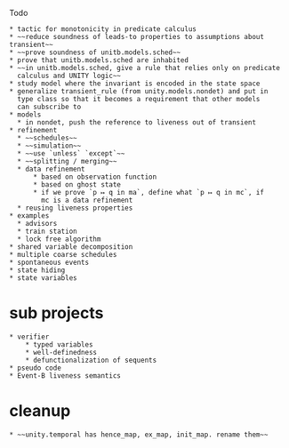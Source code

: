 

Todo

    * tactic for monotonicity in predicate calculus
    * ~~reduce soundness of leads-to properties to assumptions about transient~~
	* ~~prove soundness of unitb.models.sched~~
	* prove that unitb.models.sched are inhabited
	* ~~in unitb.models.sched, give a rule that relies only on predicate
      calculus and UNITY logic~~
	* study model where the invariant is encoded in the state space
	* generalize transient_rule (from unity.models.nondet) and put in
      type class so that it becomes a requirement that other models
      can subscribe to
	* models
	  * in nondet, push the reference to liveness out of transient
	* refinement
	  * ~~schedules~~
	  * ~~simulation~~
	  * ~~use `unless` `except`~~
	  * ~~splitting / merging~~
	  * data refinement
		  * based on observation function
		  * based on ghost state
		  * if we prove `p ↦ q in ma`, define what `p ↦ q in mc`, if
            mc is a data refinement
	  * reusing liveness properties
    * examples
	  * advisors
	  * train station
	  * lock free algorithm
	* shared variable decomposition
	* multiple coarse schedules
	* spontaneous events
	* state hiding
	* state variables

# sub projects #

	* verifier
	    * typed variables
	    * well-definedness
		* defunctionalization of sequents
	* pseudo code
	* Event-B liveness semantics

# cleanup #

    * ~~unity.temporal has hence_map, ex_map, init_map. rename them~~
